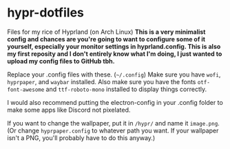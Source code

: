 # hypr-dotfiles
Files for my rice of Hyprland (on Arch Linux)
**This is a very minimalist config and chances are you're going to want to configure some of it yourself, especially your monitor settings in hyprland.config. This is also my first reposity and I don't entirely know what I'm doing, I just wanted to upload my config files to GitHub tbh.**

Replace your .config files with these. (`~/.config`)
Make sure you have `wofi`, `hyprpaper`, and `waybar` installed. Also make sure you have the fonts `otf-font-awesome` and `ttf-roboto-mono` installed to display things correctly.

I would also recommend putting the electron-config in your .config folder to make some apps like Discord not pixelated.

If you want to change the wallpaper, put it in `/hypr/` and name it `image.png`. (Or change `hyprpaper.config` to whatever path you want. If your wallpaper isn't a PNG, you'll probably have to do this anyway.)

